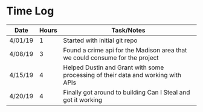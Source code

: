 # Time Log

| Date | Hours | Task/Notes|
|------|------|-------------|
| 4/01/19|1| Started with initial git repo|
| 4/08/19|3| Found a crime api for the Madison area that we could consume for the project|
|  4/15/19| 4| Helped Dustin and Grant with some processing of their data and working with APIs|
| 4/20/19| 4| Finally got around to building Can I Steal and got it working|